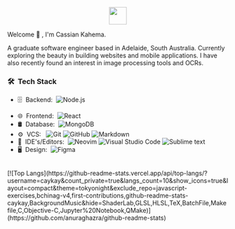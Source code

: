 <p align="center">
  <a href="https://cassiankahema.com" target="_blank">
    <img width="40em" height="40em" src="https://cassiankahema.com/logo.svg">
  </a>
</p

<h2> Welcome 👋 , I'm Cassian Kahema.</h2>

A graduate software engineer based in Adelaide, South Australia. 
Currently exploring the beauty in building websites and mobile applications. I have also recently found an interest in image processing tools and OCRs.

<h3> 🛠 &nbsp;Tech Stack</h3>

<!-- - 📱 &nbsp;Mobile:&nbsp;
  ![React Native](https://img.shields.io/badge/-React%20Native-0A1A2F?style=flat&logo=React&logoColor=00d8fd) -->
- 🗄 &nbsp;Backend:&nbsp;
  ![Node.js](https://img.shields.io/badge/-Node.js-0A1A2F?style=flat&logo=node.js)
<!--   ![Python](https://img.shields.io/badge/-Python-0A1A2F?style=flat&logo=python&logoColor=3776AB) -->
- 🌐 &nbsp;Frontend:&nbsp;
  ![React](https://img.shields.io/badge/-React-0A1A2F?style=flat&logo=react)
  <!-- ![Next.js](https://img.shields.io/badge/-Next.js-0A1A2F?style=flat&logo=next.js) -->
- 🛢 &nbsp;Database:&nbsp;
  ![MongoDB](https://img.shields.io/badge/-MongoDB-0A1A2F?style=flat&logo=mongodb)
  <!-- ![MySQL](https://img.shields.io/badge/-MySQL-0A1A2F?style=flat&logo=mysql&logoColor=00d8fd)
  ![Postgresql](https://img.shields.io/badge/-Postgresql-0A1A2F?style=flat&logo=postgresql) -->
- ⚙️ &nbsp;VCS: &nbsp;
  ![Git](https://img.shields.io/badge/-Git-0A1A2F?style=flat&logo=git)
  ![GitHub](https://img.shields.io/badge/-GitHub-0A1A2F?style=flat&logo=github)
  ![Markdown](https://img.shields.io/badge/-Markdown-0A1A2F?style=flat&logo=markdown)
- 🔧 &nbsp;IDE's/Editors:&nbsp;
  ![Neovim](https://img.shields.io/badge/neovim-0A1A2F.svg?&style=falt&logo=neovim&logoColor=green)
  ![Visual Studio Code](https://img.shields.io/badge/-Visual%20Studio%20Code-0A1A2F?style=flat&logo=visual-studio-code&logoColor=007ACC)
  ![Sublime text](https://img.shields.io/badge/-Sublime%20Text-0A1A2F?style=flat&logo=sublimetext&logoColor=FF9800)
- 🖥 &nbsp;Design:&nbsp;
  ![Figma](https://img.shields.io/badge/-Figma-0A1A2F?style=flat&logo=figma)

<br/>
<!--
![Top Langs](https://github-readme-stats-caykay-e4va.vercel.app/api/top-langs/?username=caykay&count_private=true&langs_count=10&show_icons=true&layout=compact&theme=tokyonight&exclude_repo=javascript-exercises,bchinag-v4,first-contributions,github-readme-stats-caykay,BackgroundMusic&hide=ShaderLab,GLSL,HLSL,TeX,BatchFile,Makefile,C,Objective-C,Jupyter%20Notebook,QMake)
-->
[![Top Langs](https://github-readme-stats.vercel.app/api/top-langs/?username=caykay&count_private=true&langs_count=10&show_icons=true&layout=compact&theme=tokyonight&exclude_repo=javascript-exercises,bchinag-v4,first-contributions,github-readme-stats-caykay,BackgroundMusic&hide=ShaderLab,GLSL,HLSL,TeX,BatchFile,Makefile,C,Objective-C,Jupyter%20Notebook,QMake)](https://github.com/anuraghazra/github-readme-stats)
